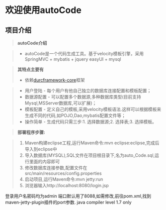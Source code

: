 欢迎使用autoCode
===================

项目介绍
-------------------
> **autoCode介绍**

> - autoCode是一个代码生成工具。基于velocity模板引擎，采用SpringMVC + mybatis + jquery easyUI + mysql

> **其特点主要有**
> - 依赖[durcframework-core](https://git.oschina.net/durcframework/durcframework-core)框架

> - 用户登陆 - 每个用户有他自己独立的数据库连接配置和模板配置；
> - 数据源配置 - 可以配置多个数据源,多种数据库类型(目前支持Mysql,MSServer数据库,可以扩展)；
> - 模板配置 - 定义自己的模板,采用velocity模板语法.这样可以根据模板来生成不同的代码,如POJO,Dao,mybatis配置文件等；
> - 操作简单 - 生成代码只需三步:1. 选择数据源;2. 选择表;3. 选择模板。

> **部署程序步骤:**

> 1. Maven构建eclipse工程,运行Maven命令:mvn eclipse:eclipse,完成后导入到eclipse中
> 2. 导入数据库(MYSQL),SQL文件在项目根目录下,名为auto_Code.sql,运行里面的内容即可
> 3. 修改数据库连接参数,配置文件在src/main/resources/config.properties
> 4. 启动项目,运行Maven命令:mvn jetty:run
> 5. 浏览器输入http://localhost:8080/login.jsp

登录用户名密码均为admin
端口默认用了8088,如需修改,前往pom.xml,找到maven-jetty-plugin插件的port参数.
java compiler level 1.7 only
